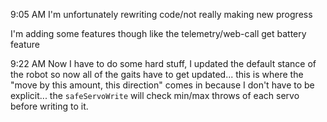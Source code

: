 9:05 AM
I'm unfortunately rewriting code/not really making new progress

I'm adding some features though like the telemetry/web-call get battery feature

9:22 AM
Now I have to do some hard stuff, I updated the default stance of the robot so now all of the gaits have to get updated... this is where the "move by this amount, this direction" comes in because I don't have to be explicit... the `safeServoWrite` will check min/max throws of each servo before writing to it.


